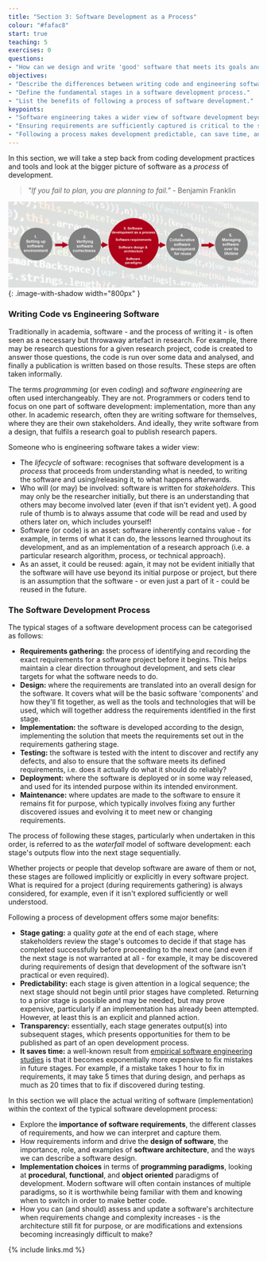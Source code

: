 ```yaml
---
title: "Section 3: Software Development as a Process"
colour: "#fafac8"
start: true
teaching: 5
exercises: 0
questions:
- "How can we design and write 'good' software that meets its goals and requirements?"
objectives:
- "Describe the differences between writing code and engineering software."
- "Define the fundamental stages in a software development process."
- "List the benefits of following a process of software development."
keypoints:
- "Software engineering takes a wider view of software development beyond programming (or coding)."
- "Ensuring requirements are sufficiently captured is critical to the success of any project."
- "Following a process makes development predictable, can save time, and helps ensure each stage of development is given sufficient consideration before proceeding to the next."
---
```


In this section, we will take a step back from coding development practices and tools and look at the bigger picture of software as a *process* of development.

> *"If you fail to plan, you are planning to fail."* - Benjamin Franklin

![Software design and architecture](../fig/section3-overview.png){: .image-with-shadow width="800px" }

### Writing Code vs Engineering Software

Traditionally in academia, software - and the process of writing it - is often seen as a necessary but throwaway artefact in research. For example, there may be research questions for a given research project, code is created to answer those questions, the code is run over some data and analysed, and finally a publication is written based on those results. These steps are often taken informally.

The terms *programming* (or even *coding*) and *software engineering* are often used interchangeably. They are not. Programmers or coders tend to focus on one part of software development: implementation, more than any other. In academic research, often they are writing software for themselves, where they are their own stakeholders. And ideally, they write software from a design, that fulfils a research goal to publish research papers.

Someone who is engineering software takes a wider view:

- The *lifecycle* of software: recognises that software development is a *process* that proceeds from understanding what is needed, to writing the software and using/releasing it, to what happens afterwards.
- Who will (or may) be involved: software is written for *stakeholders*. This may only be the researcher initially, but there is an understanding that others may become involved later (even if that isn't evident yet). A good rule of thumb is to always assume that code will be read and used by others later on, which includes yourself!
- Software (or code) is an asset: software inherently contains value - for example, in terms of what it can do, the lessons learned throughout its development, and as an implementation of a research approach (i.e. a particular research algorithm, process, or technical approach).
- As an asset, it could be reused: again, it may not be evident initially that the software will have use beyond its initial purpose or project, but there is an assumption that the software - or even just a part of it - could be reused in the future.

### The Software Development Process

The typical stages of a software development process can be categorised as follows:

- **Requirements gathering:** the process of identifying and recording the exact requirements for a software project before it begins. This helps maintain a clear direction throughout development, and sets clear targets for what the software needs to do.
- **Design:** where the requirements are translated into an overall design for the software. It covers what will be the basic software 'components' and how they'll fit together, as well as the tools and technologies that will be used, which will together address the requirements identified in the first stage.
- **Implementation:** the software is developed according to the design, implementing the solution that meets the requirements set out in the requirements gathering stage.
- **Testing:** the software is tested with the intent to discover and rectify any defects, and also to ensure that the software meets its defined requirements, i.e. does it actually do what it should do reliably?
- **Deployment:** where the software is deployed or in some way released, and used for its intended purpose within its intended environment.
- **Maintenance:** where updates are made to the software to ensure it remains fit for purpose, which typically involves fixing any further discovered issues and evolving it to meet new or changing requirements.

The process of following these stages, particularly when undertaken in this order, is referred to as the *waterfall* model of software development: each stage's outputs flow into the next stage sequentially.

Whether projects or people that develop software are aware of them or not, these stages are followed implicitly or explicitly in every software project. What is required for a project (during requirements gathering) is always considered, for example, even if it isn't explored sufficiently or well understood.

Following a process of development offers some major benefits:

- **Stage gating:** a quality *gate* at the end of each stage, where stakeholders review the stage's outcomes to decide if that stage has completed successfully before proceeding to the next one (and even if the next stage is not warranted at all - for example, it may be discovered during requirements of design that development of the software isn't practical or even required).
- **Predictability:** each stage is given attention in a logical sequence; the next stage should not begin until prior stages have completed. Returning to a prior stage is possible and may be needed, but may prove expensive, particularly if an implementation has already been attempted. However, at least this is an explicit and planned action.
- **Transparency:** essentially, each stage generates output(s) into subsequent stages, which presents opportunities for them to be published as part of an open development process.
- **It saves time:** a well-known result from [empirical software engineering studies](https://web.archive.org/web/20160731150816/http://superwebdeveloper.com/2009/11/25/the-incredible-rate-of-diminishing-returns-of-fixing-software-bugs/) is that it becomes exponentially more expensive to fix mistakes in future stages. For example, if a mistake takes 1 hour to fix in requirements, it may take 5 times that during design, and perhaps as much as 20 times that to fix if discovered during testing.

In this section we will place the actual writing of software (implementation) within the context of the typical software development process:

- Explore the **importance of software requirements**, the different classes of requirements, and how we can interpret and capture them.
- How requirements inform and drive the **design of software**, the importance, role, and examples of **software architecture**, and the ways we can describe a software design.
- **Implementation choices** in terms of **programming paradigms**, looking at **procedural**, **functional**, and **object oriented** paradigms of development. Modern software will often contain instances of multiple paradigms, so it is worthwhile being familiar with them and knowing when to switch in order to make better code.
- How you can (and should) assess and update a software's architecture when requirements change and complexity increases - is the architecture still fit for purpose, or are modifications and extensions becoming increasingly difficult to make?


{% include links.md %}
